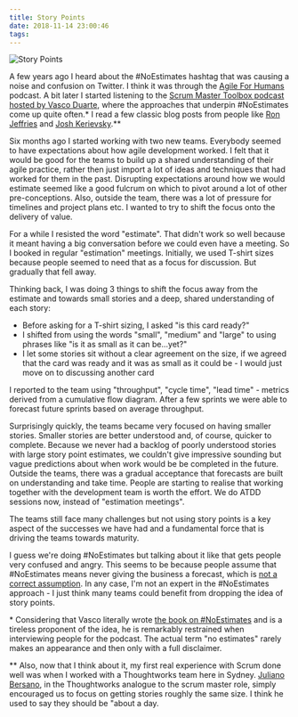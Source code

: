 ```yaml
---
title: Story Points
date: 2018-11-14 23:00:46
tags:
---
```


![Story Points](/images/story-points-v2.jpg)

A few years ago I heard about the #NoEstimates hashtag that was causing a noise and confusion on Twitter. I think it was through the [Agile For Humans](https://ryanripley.com/agile-for-humans/) podcast. A bit later I started listening to the [Scrum Master Toolbox podcast hosted by Vasco Duarte](https://scrum-master-toolbox.org/), where the approaches that underpin #NoEstimates come up quite often.\* I read a few classic blog posts from people like [Ron Jeffries](https://ronjeffries.com/xprog/articles/the-noestimates-movement/) and [Josh Kerievsky](https://www.industriallogic.com/blog/stop-using-story-points/).\*\*

Six months ago I started working with two new teams. Everybody seemed to have expectations about how agile development worked. I felt that it would be good for the teams to build up a shared understanding of their agile practice, rather then just import a lot of ideas and techniques that had worked for them in the past. Disrupting expectations around how we would estimate seemed like a good fulcrum on which to pivot around a lot of other pre-conceptions. Also, outside the team, there was a lot of pressure for timelines and project plans etc. I wanted to try to shift the focus onto the delivery of value.

For a while I resisted the word "estimate". That didn't work so well because it meant having a big conversation before we could even have a meeting. So I booked in regular "estimation" meetings. Initially, we used T-shirt sizes because people seemed to need that as a focus for discussion. But gradually that fell away.

Thinking back, I was doing 3 things to shift the focus away from the estimate and towards small stories and a deep, shared understanding of each story:

- Before asking for a T-shirt sizing, I asked "is this card ready?"
- I shifted from using the words "small", "medium" and "large" to using phrases like "is it as small as it can be...yet?"
- I let some stories sit without a clear agreement on the size, if we agreed that the card was ready and it was as small as it could be - I would just move on to discussing another card

I reported to the team using "throughput", "cycle time", "lead time" - metrics derived from a cumulative flow diagram. After a few sprints we were able to forecast future sprints based on average throughput.

Surprisingly quickly, the teams became very focused on having smaller stories. Smaller stories are better understood and, of course, quicker to complete. Because we never had a backlog of poorly understood stories with large story point estimates, we couldn't give impressive sounding but vague predictions about when work would be be completed in the future. Outside the teams, there was a gradual acceptance that forecasts are built on understanding and take time. People are starting to realise that working together with the development team is worth the effort. We do ATDD sessions now, instead of "estimation meetings".

The teams still face many challenges but not using story points is a key aspect of the successes we have had and a fundamental force that is driving the teams towards maturity.

I guess we're doing #NoEstimates but talking about it like that gets people very confused and angry. This seems to be because people assume that #NoEstimates means never giving the business a forecast, which is [not a correct assumption](https://ronjeffries.com/articles/015-jul/what-estimates-are-not/). In any case, I'm not an expert in the #NoEstimates approach - I just think many teams could benefit from dropping the idea of story points.

\* Considering that Vasco literally wrote [the book on #NoEstimates](https://www.goodreads.com/book/show/30650836-noestimates) and is a tireless proponent of the idea, he is remarkably restrained when interviewing people for the podcast. The actual term "no estimates" rarely makes an appearance and then only with a full disclaimer.

\*\* Also, now that I think about it, my first real experience with Scrum done well was when I worked with a Thoughtworks team here in Sydney. [Juliano Bersano](https://www.thoughtworks.com/insights/blog/using-points-not-point), in the Thoughtworks analogue to the scrum master role, simply encouraged us to focus on getting stories roughly the same size. I think he used to say they should be "about a day.
